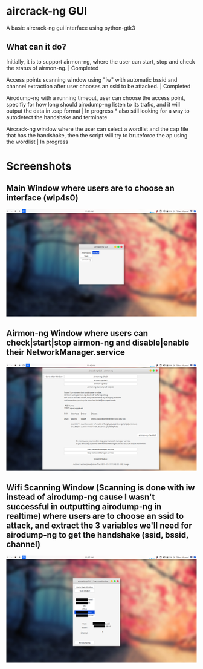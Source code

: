 # aircrack-ng GUI

A basic aircrack-ng gui interface using python-gtk3

## What can it do?
Initially, it is to support airmon-ng, where the user can start, stop and check the status of airmon-ng. | Completed

Access points scanning window using "iw" with automatic bssid and channel extraction after user chooses an ssid to be attacked. | Completed

Airodump-ng with a running timeout, user can choose the access point, specifiy for how long should airodump-ng listen to its trafic, and it will output the data in .cap format | In progress * also still looking for a way to autodetect the handshake and terminate

Aircrack-ng window where the user can select a wordlist and the cap file that has the handshake, then the script will try to bruteforce the ap using the wordlist | In progress


# Screenshots
## Main Window where users are to choose an interface (wlp4s0)
![Alt text](1.png?raw=true "ScreenShot 1")

## Airmon-ng Window where users can check|start|stop airmon-ng and disable|enable their NetworkManager.service 
![Alt text](2.png?raw=true "ScreenShot 2")

## Wifi Scanning Window (Scanning is done with iw instead of airodump-ng cause I wasn't successful in outputting airodump-ng in realtime) where users are to choose an ssid to attack, and extract the 3 variables we'll need for airodump-ng to get the handshake (ssid, bssid, channel)
![Alt text](3.png?raw=true "ScreenShot 3")
